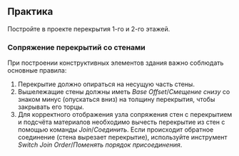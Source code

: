 ## Практика

Постройте в проекте перекрытия 1-го и 2-го этажей.

### Сопряжение перекрытий со стенами

При построении конструктивных элементов здания важно соблюдать основные правила:

1. Перекрытие должно опираться на несущую часть стены.
2. Вышележащие стены должны иметь _Base Offset_/_Смещение снизу_ со знаком минус (опускаться вниз) на толщину перекрытия, чтобы закрывать его торцы.
3. Для корректного отображения узла сопряжения стен с перекрытием и подсчёта материалов необходимо вычесть перекрытие из стен с помощью команды _Join_/_Соединить_. Если происходит обратное соединение (стена вырезает перекрытие), используйте инструмент _Switch Join Order_/_Поменять порядок присоединения_.
